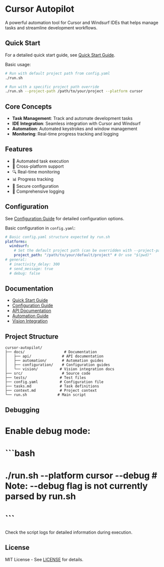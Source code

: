 # Cursor Autopilot

A powerful automation tool for Cursor and Windsurf IDEs that helps manage tasks and streamline development workflows.

## Quick Start

For a detailed quick start guide, see [Quick Start Guide](./docs/quick_start.md).

Basic usage:
```bash
# Run with default project path from config.yaml
./run.sh

# Run with a specific project path override
./run.sh --project-path /path/to/your/project --platform cursor
```

## Core Concepts

- **Task Management**: Track and automate development tasks
- **IDE Integration**: Seamless integration with Cursor and Windsurf
- **Automation**: Automated keystrokes and window management
- **Monitoring**: Real-time progress tracking and logging

## Features

- 🚀 Automated task execution
- 🔄 Cross-platform support
- 🔍 Real-time monitoring
- 📊 Progress tracking
- 🔐 Secure configuration
- 📝 Comprehensive logging

## Configuration 

See [Configuration Guide](./docs/configuration/yaml_configuration.md) for detailed configuration options.

Basic configuration in `config.yaml`:
```yaml
# Basic config.yaml structure expected by run.sh
platforms:
  windsurf:
    # Set the default project path (can be overridden with --project-path flag)
    project_path: "/path/to/your/default/project" # Or use "$(pwd)"
# general:
  # inactivity_delay: 300
  # send_message: true
  # debug: false
```

## Documentation

- [Quick Start Guide](./docs/quick_start.md)
- [Configuration Guide](./docs/configuration/yaml_configuration.md)
- [API Documentation](./docs/api/flask_configuration.md)
- [Automation Guide](./docs/automation/simultaneous_automation.md)
- [Vision Integration](./docs/vision/openai_vision.md)

## Project Structure

```
cursor-autopilot/
├── docs/                  # Documentation
│   ├── api/              # API documentation
│   ├── automation/       # Automation guides
│   ├── configuration/    # Configuration guides
│   └── vision/          # Vision integration docs
├── src/                  # Source code
├── tests/               # Test files
├── config.yaml          # Configuration file
├── tasks.md             # Task definitions
├── context.md           # Project context
└── run.sh              # Main script
```

## Debugging

# Enable debug mode:
# ```bash
# ./run.sh --platform cursor --debug # Note: --debug flag is not currently parsed by run.sh
# ```

Check the script logs for detailed information during execution.

## License

MIT License - See [LICENSE](./LICENSE) for details.
